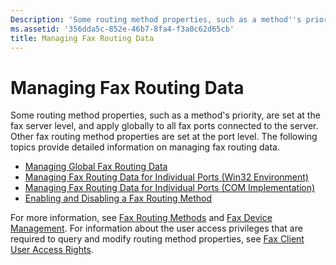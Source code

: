 ```yaml
---
Description: 'Some routing method properties, such as a method''s priority, are set at the fax server level, and apply globally to all fax ports connected to the server.'
ms.assetid: '356dda5c-852e-46b7-8fa4-f3a0c62d65cb'
title: Managing Fax Routing Data
---
```


# Managing Fax Routing Data

Some routing method properties, such as a method's priority, are set at the fax server level, and apply globally to all fax ports connected to the server. Other fax routing method properties are set at the port level. The following topics provide detailed information on managing fax routing data.

-   [Managing Global Fax Routing Data](-mfax-managing-global-fax-routing-data.md)
-   [Managing Fax Routing Data for Individual Ports (Win32 Environment)](-mfax-managing-fax-routing-data-for-individual-ports-win32-environment-.md)
-   [Managing Fax Routing Data for Individual Ports (COM Implementation)](-mfax-managing-fax-routing-data-for-individual-ports-com-implementation-.md)
-   [Enabling and Disabling a Fax Routing Method](-mfax-enabling-and-disabling-a-fax-routing-method.md)

For more information, see [Fax Routing Methods](-mfax-fax-routing-methods.md) and [Fax Device Management](-mfax-fax-device-management.md). For information about the user access privileges that are required to query and modify routing method properties, see [Fax Client User Access Rights](-mfax-fax-client-user-access-rights.md).

 

 



